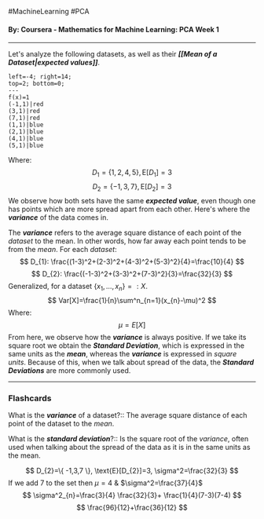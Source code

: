 #MachineLearning #PCA
#### By: Coursera - Mathematics for Machine Learning: PCA Week 1
---

Let's analyze the following datasets, as well as their ***[[Mean of a Dataset|expected values]]***.

```desmos-graph
left=-4; right=14;
top=2; bottom=0;
---
f(x)=1
(-1,1)|red
(3,1)|red
(7,1)|red
(1,1)|blue
(2,1)|blue
(4,1)|blue
(5,1)|blue
```
Where:
$$
D_{1}=\{ 1,2,4,5 \}, \text{E}[D_{1}]=3
$$
$$
D_{2}=\{ -1,3,7 \}, \text{E}[D_{2}]=3
$$
We observe how both sets have the same ***expected value***, even though one has points which are more spread apart from each other. Here's where the ***variance*** of the data comes in. 

The ***variance*** refers to the average square distance of each point of the *dataset* to the mean. In other words, how far away each point tends to be from the *mean*. For each *dataset*:
$$
D_{1}: \frac{(1-3)^2+(2-3)^2+(4-3)^2+(5-3)^2}{4}=\frac{10}{4}
$$
$$
D_{2}: \frac{(-1-3)^2+(3-3)^2+(7-3)^2}{3}=\frac{32}{3}
$$
Generalized, for a dataset $\{ x_{1},\dots,x_{n} \} =:X$.
$$
Var[X]=\frac{1}{n}\sum^n_{n=1}(x_{n}-\mu)^2
$$
$\text{Where:}$
$$
\mu=E[X]
$$
From here, we observe how the ***variance*** is always positive. If we take its square root we obtain the ***Standard Deviation***, which is expressed in the same units as the ***mean***, whereas the ***variance*** is expressed in *square units*. Because of this, when we talk about spread of the data, the ***Standard Deviations*** are more commonly used.


---
### Flashcards
What is the ***variance*** of a dataset?:: The average square distance of each point of the dataset to the *mean*.

What is the ***standard deviation***?:: Is the square root of the *variance*, often used when talking about the spread of the data as it is in the same units as the mean.

$$
D_{2}=\{ -1,3,7 \}, \text{E}[D_{2}]=3, \sigma^2=\frac{32}{3}
$$
If we add 7 to the set then $\mu=4$ & $\sigma^2=\frac{37}{4}$
$$
\sigma^2_{n}=\frac{3}{4} \frac{32}{3}+ \frac{1}{4}(7-3)(7-4)
$$
$$
\frac{96}{12}+\frac{36}{12}
$$